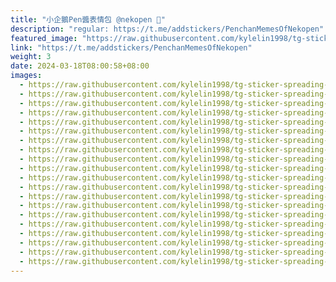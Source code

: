 ```yaml
---
title: "小企鵝Pen醬表情包 @nekopen 🐧"
description: "regular: https://t.me/addstickers/PenchanMemesOfNekopen"
featured_image: "https://raw.githubusercontent.com/kylelin1998/tg-sticker-spreading-worldwide-images/main/img/beab86b4-af96-4648-a5dc-68f9535d5b6e.jpg"
link: "https://t.me/addstickers/PenchanMemesOfNekopen"
weight: 3
date: 2024-03-18T08:00:58+08:00
images:
  - https://raw.githubusercontent.com/kylelin1998/tg-sticker-spreading-worldwide-images/main/img/beab86b4-af96-4648-a5dc-68f9535d5b6e.jpg
  - https://raw.githubusercontent.com/kylelin1998/tg-sticker-spreading-worldwide-images/main/img/7593af56-a51f-44ef-b7e5-a3da2e6d2c82.jpg
  - https://raw.githubusercontent.com/kylelin1998/tg-sticker-spreading-worldwide-images/main/img/c10bf627-94b0-416a-b145-a6094be2e969.jpg
  - https://raw.githubusercontent.com/kylelin1998/tg-sticker-spreading-worldwide-images/main/img/fb8b4f5b-b540-4646-85c2-34414cd2a70e.jpg
  - https://raw.githubusercontent.com/kylelin1998/tg-sticker-spreading-worldwide-images/main/img/279baff0-949c-4260-9ccf-3158ce28c84a.jpg
  - https://raw.githubusercontent.com/kylelin1998/tg-sticker-spreading-worldwide-images/main/img/2ab4317d-65af-4880-8e0b-ba6e27f4f476.jpg
  - https://raw.githubusercontent.com/kylelin1998/tg-sticker-spreading-worldwide-images/main/img/f9e7d3ea-aa33-4b34-b0a7-47f5e9094891.jpg
  - https://raw.githubusercontent.com/kylelin1998/tg-sticker-spreading-worldwide-images/main/img/1c01ad8d-5ec2-4008-a94e-7d21bc5d9077.jpg
  - https://raw.githubusercontent.com/kylelin1998/tg-sticker-spreading-worldwide-images/main/img/01151453-2f06-4142-8aec-8073639c3bc7.jpg
  - https://raw.githubusercontent.com/kylelin1998/tg-sticker-spreading-worldwide-images/main/img/9e6c2164-9b9f-4010-9160-dfc63f9b87d3.jpg
  - https://raw.githubusercontent.com/kylelin1998/tg-sticker-spreading-worldwide-images/main/img/20d1a1ec-8211-4a82-b3c6-6926a0a6fe1f.jpg
  - https://raw.githubusercontent.com/kylelin1998/tg-sticker-spreading-worldwide-images/main/img/f34cabdf-eedf-4f33-96e8-83870a6681c8.jpg
  - https://raw.githubusercontent.com/kylelin1998/tg-sticker-spreading-worldwide-images/main/img/d26f47bf-a623-48b5-984f-b70e14cfba34.jpg
  - https://raw.githubusercontent.com/kylelin1998/tg-sticker-spreading-worldwide-images/main/img/dd76ca25-37a6-47a0-8417-642b8d7b8c98.jpg
  - https://raw.githubusercontent.com/kylelin1998/tg-sticker-spreading-worldwide-images/main/img/f1ad074d-7f51-4924-9dc6-d7406501d8f7.jpg
  - https://raw.githubusercontent.com/kylelin1998/tg-sticker-spreading-worldwide-images/main/img/e045ad6a-2af7-4131-9b25-a7013878c8e0.jpg
  - https://raw.githubusercontent.com/kylelin1998/tg-sticker-spreading-worldwide-images/main/img/06c851b8-f861-48b0-9703-db280876ff3b.jpg
  - https://raw.githubusercontent.com/kylelin1998/tg-sticker-spreading-worldwide-images/main/img/8721b1b2-8ef3-470a-8150-961c6bdbd122.jpg
  - https://raw.githubusercontent.com/kylelin1998/tg-sticker-spreading-worldwide-images/main/img/6bab9103-7a76-4ac8-94ab-d301ac614239.jpg
  - https://raw.githubusercontent.com/kylelin1998/tg-sticker-spreading-worldwide-images/main/img/59a26826-621d-47bb-888c-58ec1ef7d6d1.jpg
---
```

